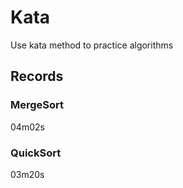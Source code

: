 # Kata
Use kata method to practice algorithms

## Records
### MergeSort
04m02s
### QuickSort
03m20s
